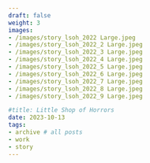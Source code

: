 ```yaml
---
draft: false
weight: 3
images:
- /images/story_lsoh_2022 Large.jpeg 
- /images/story_lsoh_2022_2 Large.jpeg
- /images/story_lsoh_2022_3 Large.jpeg
- /images/story_lsoh_2022_4 Large.jpeg
- /images/story_lsoh_2022_5 Large.jpeg
- /images/story_lsoh_2022_6 Large.jpeg
- /images/story_lsoh_2022_7 Large.jpeg
- /images/story_lsoh_2022_8 Large.jpeg
- /images/story_lsoh_2022_9 Large.jpeg

#title: Little Shop of Horrors
date: 2023-10-13
tags:
- archive # all posts
- work
- story
---
```

